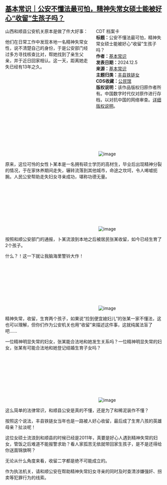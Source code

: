 <!--1733465589000-->
[基本常识｜公安不懂法最可怕，精神失常女硕士能被好心“收留”生孩子吗？](https://chinadigitaltimes.net/chinese/713715.html)
------

<div style="width:42%;float:right;padding-left:20px;"><div class="su-spoiler su-spoiler-style-fancy su-spoiler-icon-chevron-circle su-spoiler-closed" data-scroll-offset="0" data-anchor-in-url="no"><div class="su-spoiler-title" tabindex="0" role="button"><span class="su-spoiler-icon"></span>CDT 档案卡</div><div class="su-spoiler-content su-u-clearfix su-u-trim"><strong>标题：</strong>公安不懂法最可怕，精神失常女硕士能被好心“收留”生孩子吗？<br><strong>作者：</strong><a href="https://chinadigitaltimes.net/space/基本常识" target="_blank">基本常识</a><br><strong>发表日期：</strong>2024.12.5<br><strong>来源：</strong><a href="https://archive.ph/bFAnt" target="_blank">基本常识</a><br><strong>主题归类：</strong><a href="https://chinadigitaltimes.net/space/丰县铁链女" target="_blank">丰县铁链女</a><br><strong>CDS收藏：</strong><a href="https://chinadigitaltimes.net/space/%E5%85%AC%E6%B0%91%E9%A6%86" target="_blank" rel="noopener">公民馆</a><br><strong>版权说明：</strong>该作品版权归原作者所有。中国数字时代仅对原作进行存档，以对抗中国的网络审查。<a href="https://chinadigitaltimes.net/chinese/copyright">详细版权说明</a>。</div></div></div><p>山西和顺县公安机关原本是做了件大好事：</p><p>他们在日常工作中发现本地一名精神失常女性，说不清楚自己的身份，于是公安部门经过多方寻找核查比对，帮她找到了亲生父亲，并于近日回家相认。这一天，距离她走失已经有13年之久。</p><p><img decoding="async" src="data:image/svg+xml,%3Csvg%20xmlns='http://www.w3.org/2000/svg'%20viewBox='0%200%200%200'%3E%3C/svg%3E" alt="image" data-lazy-src="https://chinadigitaltimes.net/chinese/files/2024/12/post-713715-675295f6010ac."><noscript><img decoding="async" src="https://chinadigitaltimes.net/chinese/files/2024/12/post-713715-675295f6010ac." alt="image"></noscript></p><p>原来，这位可怜的女性卜某本是一名拥有硕士学历的高材生，毕业后出现精神分裂的情况，于在家休养期间走失，辗转流落到其他城市，命途之坎坷，令人唏嘘扼腕。人民公安帮助走失妇女寻亲成功，堪称功德无量。</p><p><img decoding="async" src="data:image/svg+xml,%3Csvg%20xmlns='http://www.w3.org/2000/svg'%20viewBox='0%200%200%200'%3E%3C/svg%3E" alt="image" data-lazy-src="https://chinadigitaltimes.net/chinese/files/2024/12/post-713715-675295f6090c6."><noscript><img decoding="async" src="https://chinadigitaltimes.net/chinese/files/2024/12/post-713715-675295f6090c6." alt="image"></noscript></p><p>按照和顺公安部门的通报，卜某流浪到本地之后被居民张某收留，如今已经生育了2个孩子。</p><p>什么？！这一下就让我脑海里警铃大作！</p><p><img decoding="async" src="data:image/svg+xml,%3Csvg%20xmlns='http://www.w3.org/2000/svg'%20viewBox='0%200%200%200'%3E%3C/svg%3E" alt="image" data-lazy-src="https://chinadigitaltimes.net/chinese/files/2024/12/post-713715-675295f612908."><noscript><img decoding="async" src="https://chinadigitaltimes.net/chinese/files/2024/12/post-713715-675295f612908." alt="image"></noscript></p><p>精神失常，收留，生育两个孩子，如果说“捡到便宜媳妇儿”的张某一家不懂法，这也可以理解，但你们作为公安机关也用“收留”来描述这件事，这就纯属法盲了吧……</p><p>一位精神明显失常的妇女，张某能合法地和她发生关系吗？一位精神明显失常的妇女，张某有可能合法地和她登记结婚生育子女吗？</p><p><img decoding="async" src="data:image/svg+xml,%3Csvg%20xmlns='http://www.w3.org/2000/svg'%20viewBox='0%200%200%200'%3E%3C/svg%3E" alt="image" data-lazy-src="https://chinadigitaltimes.net/chinese/files/2024/12/post-713715-675295f61be96."><noscript><img decoding="async" src="https://chinadigitaltimes.net/chinese/files/2024/12/post-713715-675295f61be96." alt="image"></noscript></p><p>这么简单的法律常识，和顺县公安是真的不懂，还是为了和稀泥装作不懂？</p><p>按照这个说法，丰县铁链女当年也是一路被人好心收留，最后成了生育八孩的英雄母亲？扯淡呢！</p><p>这位女硕士流浪到和顺县的时候已经是2011年，真要是好心人遇到精神失常的妇女，管饭之后难道不能报警求助？看人家孤苦无依就带回家生孩子，是不是还得给你送面锦旗啊？</p><p>无论从什么角度来看，收留二字都是绝不可能成立的。</p><p>作为执法机关，请和顺公安在帮助精神失常妇女寻亲的同时及时查清涉嫌强奸、拐卖等犯罪行为的线索。</p><div class="addtoany_share_save_container addtoany_content addtoany_content_bottom"><div class="a2a_kit a2a_kit_size_32 addtoany_list" data-a2a-url="https://chinadigitaltimes.net/chinese/713715.html" data-a2a-title="基本常识｜公安不懂法最可怕，精神失常女硕士能被好心“收留”生孩子吗？"><a class="a2a_button_facebook" href="https://www.addtoany.com/add_to/facebook?linkurl=https%3A%2F%2Fchinadigitaltimes.net%2Fchinese%2F713715.html&amp;linkname=%E5%9F%BA%E6%9C%AC%E5%B8%B8%E8%AF%86%EF%BD%9C%E5%85%AC%E5%AE%89%E4%B8%8D%E6%87%82%E6%B3%95%E6%9C%80%E5%8F%AF%E6%80%95%EF%BC%8C%E7%B2%BE%E7%A5%9E%E5%A4%B1%E5%B8%B8%E5%A5%B3%E7%A1%95%E5%A3%AB%E8%83%BD%E8%A2%AB%E5%A5%BD%E5%BF%83%E2%80%9C%E6%94%B6%E7%95%99%E2%80%9D%E7%94%9F%E5%AD%A9%E5%AD%90%E5%90%97%EF%BC%9F" title="Facebook" rel="nofollow noopener" target="_blank"></a><a class="a2a_button_twitter" href="https://www.addtoany.com/add_to/twitter?linkurl=https%3A%2F%2Fchinadigitaltimes.net%2Fchinese%2F713715.html&amp;linkname=%E5%9F%BA%E6%9C%AC%E5%B8%B8%E8%AF%86%EF%BD%9C%E5%85%AC%E5%AE%89%E4%B8%8D%E6%87%82%E6%B3%95%E6%9C%80%E5%8F%AF%E6%80%95%EF%BC%8C%E7%B2%BE%E7%A5%9E%E5%A4%B1%E5%B8%B8%E5%A5%B3%E7%A1%95%E5%A3%AB%E8%83%BD%E8%A2%AB%E5%A5%BD%E5%BF%83%E2%80%9C%E6%94%B6%E7%95%99%E2%80%9D%E7%94%9F%E5%AD%A9%E5%AD%90%E5%90%97%EF%BC%9F" title="Twitter" rel="nofollow noopener" target="_blank"></a><a class="a2a_button_telegram" href="https://www.addtoany.com/add_to/telegram?linkurl=https%3A%2F%2Fchinadigitaltimes.net%2Fchinese%2F713715.html&amp;linkname=%E5%9F%BA%E6%9C%AC%E5%B8%B8%E8%AF%86%EF%BD%9C%E5%85%AC%E5%AE%89%E4%B8%8D%E6%87%82%E6%B3%95%E6%9C%80%E5%8F%AF%E6%80%95%EF%BC%8C%E7%B2%BE%E7%A5%9E%E5%A4%B1%E5%B8%B8%E5%A5%B3%E7%A1%95%E5%A3%AB%E8%83%BD%E8%A2%AB%E5%A5%BD%E5%BF%83%E2%80%9C%E6%94%B6%E7%95%99%E2%80%9D%E7%94%9F%E5%AD%A9%E5%AD%90%E5%90%97%EF%BC%9F" title="Telegram" rel="nofollow noopener" target="_blank"></a><a class="a2a_button_reddit" href="https://www.addtoany.com/add_to/reddit?linkurl=https%3A%2F%2Fchinadigitaltimes.net%2Fchinese%2F713715.html&amp;linkname=%E5%9F%BA%E6%9C%AC%E5%B8%B8%E8%AF%86%EF%BD%9C%E5%85%AC%E5%AE%89%E4%B8%8D%E6%87%82%E6%B3%95%E6%9C%80%E5%8F%AF%E6%80%95%EF%BC%8C%E7%B2%BE%E7%A5%9E%E5%A4%B1%E5%B8%B8%E5%A5%B3%E7%A1%95%E5%A3%AB%E8%83%BD%E8%A2%AB%E5%A5%BD%E5%BF%83%E2%80%9C%E6%94%B6%E7%95%99%E2%80%9D%E7%94%9F%E5%AD%A9%E5%AD%90%E5%90%97%EF%BC%9F" title="Reddit" rel="nofollow noopener" target="_blank"></a><a class="a2a_button_whatsapp" href="https://www.addtoany.com/add_to/whatsapp?linkurl=https%3A%2F%2Fchinadigitaltimes.net%2Fchinese%2F713715.html&amp;linkname=%E5%9F%BA%E6%9C%AC%E5%B8%B8%E8%AF%86%EF%BD%9C%E5%85%AC%E5%AE%89%E4%B8%8D%E6%87%82%E6%B3%95%E6%9C%80%E5%8F%AF%E6%80%95%EF%BC%8C%E7%B2%BE%E7%A5%9E%E5%A4%B1%E5%B8%B8%E5%A5%B3%E7%A1%95%E5%A3%AB%E8%83%BD%E8%A2%AB%E5%A5%BD%E5%BF%83%E2%80%9C%E6%94%B6%E7%95%99%E2%80%9D%E7%94%9F%E5%AD%A9%E5%AD%90%E5%90%97%EF%BC%9F" title="WhatsApp" rel="nofollow noopener" target="_blank"></a><a class="a2a_button_email" href="https://www.addtoany.com/add_to/email?linkurl=https%3A%2F%2Fchinadigitaltimes.net%2Fchinese%2F713715.html&amp;linkname=%E5%9F%BA%E6%9C%AC%E5%B8%B8%E8%AF%86%EF%BD%9C%E5%85%AC%E5%AE%89%E4%B8%8D%E6%87%82%E6%B3%95%E6%9C%80%E5%8F%AF%E6%80%95%EF%BC%8C%E7%B2%BE%E7%A5%9E%E5%A4%B1%E5%B8%B8%E5%A5%B3%E7%A1%95%E5%A3%AB%E8%83%BD%E8%A2%AB%E5%A5%BD%E5%BF%83%E2%80%9C%E6%94%B6%E7%95%99%E2%80%9D%E7%94%9F%E5%AD%A9%E5%AD%90%E5%90%97%EF%BC%9F" title="Email" rel="nofollow noopener" target="_blank"></a><a class="a2a_button_copy_link" href="https://www.addtoany.com/add_to/copy_link?linkurl=https%3A%2F%2Fchinadigitaltimes.net%2Fchinese%2F713715.html&amp;linkname=%E5%9F%BA%E6%9C%AC%E5%B8%B8%E8%AF%86%EF%BD%9C%E5%85%AC%E5%AE%89%E4%B8%8D%E6%87%82%E6%B3%95%E6%9C%80%E5%8F%AF%E6%80%95%EF%BC%8C%E7%B2%BE%E7%A5%9E%E5%A4%B1%E5%B8%B8%E5%A5%B3%E7%A1%95%E5%A3%AB%E8%83%BD%E8%A2%AB%E5%A5%BD%E5%BF%83%E2%80%9C%E6%94%B6%E7%95%99%E2%80%9D%E7%94%9F%E5%AD%A9%E5%AD%90%E5%90%97%EF%BC%9F" title="Copy Link" rel="nofollow noopener" target="_blank"></a><a class="a2a_dd addtoany_share_save addtoany_share" href="https://www.addtoany.com/share"></a></div></div>
